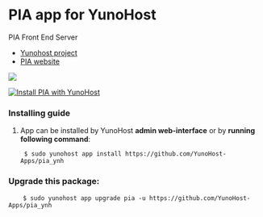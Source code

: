 # PIA app for YunoHost
PIA Front End Server

- [Yunohost project](https://yunohost.org)
- [PIA website](https://www.cnil.fr/fr/outil-pia-telechargez-et-installez-le-logiciel-de-la-cnil)

![](https://raw.githubusercontent.com/LINCnil/pia/master/src/assets/images/pia-auth-logo.png)


[![Install PIA with YunoHost](https://install-app.yunohost.org/install-with-yunohost.png)](https://install-app.yunohost.org/?app=pia)

### Installing guide

 1. App can be installed by YunoHost **admin web-interface** or by **running following command**:

         $ sudo yunohost app install https://github.com/YunoHost-Apps/pia_ynh

 
### Upgrade this package:

        $ sudo yunohost app upgrade pia -u https://github.com/YunoHost-Apps/pia_ynh
